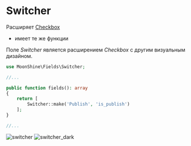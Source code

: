 # Switcher

Расширяет [Checkbox](/docs/{{version}}/fields/checkbox)
* имеет те же функции  

Поле *Switcher* является расширением *Checkbox* с другим визуальным дизайном.

```php
use MoonShine\Fields\Switcher;

//...

public function fields(): array
{
    return [
        Switcher::make('Publish', 'is_publish')
    ];
}

//...
```
![switcher](https://moonshine-laravel.com/screenshots/switcher.png)
![switcher_dark](https://moonshine-laravel.com/screenshots/switcher_dark.png)
